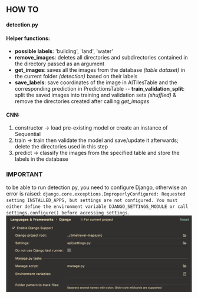 ## HOW TO

#### detection.py

#### Helper functions:
- **possible labels**: 'building', 'land', 'water'
- **remove_images**: deletes all directories and subdirectories contained in the directory passed as an argument
- **get_images**: saves all the images from the database _(table dataset)_ in the current folder _(detection)_ based on their labels
- **save_labels**: save coordinates of the image in AITilesTable and the corresponding prediction in PredictionsTable
-- **train_validation_split**: split the saved images into training and validation sets _(shuffled)_ & remove the directories created after calling *get_images*
#### CNN:
1. constructor -> load pre-existing model or create an instance of Sequential
2. train -> train then validate the model and save/update it afterwards; delete the directories used in this step
3. predict -> classify the images from the specified table and store the labels in the database

### IMPORTANT

to be able to run detection.py, you need to configure Django, otherwise an error is raised:
`django.core.exceptions.ImproperlyConfigured: Requested setting INSTALLED_APPS, but settings are not configured. You must either define the environment variable DJANGO_SETTINGS_MODULE or call settings.configure() before accessing settings.`
![](django_settings.png)
